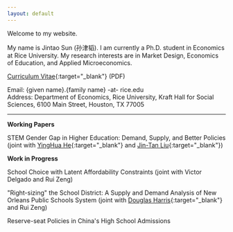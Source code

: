 ```yaml
---
layout: default
---
```


Welcome to my website.

My name is Jintao Sun (孙津韬). I am currently a Ph.D. student in Economics at Rice University. My research interests are in Market Design, Economics of Education, and Applied Microeconomics.

[Curriculum Vitae](https://www.dropbox.com/s/rzwt1c8cn13x0da/sunjintao_cv.pdf?dl=0/){:target="_blank"} (PDF)

Email: {given name}.{family name} -at- rice.edu \
Address: Department of Economics, Rice University, Kraft Hall for Social Sciences, 6100 Main Street, Houston, TX 77005

* * *

**Working Papers**

STEM Gender Gap in Higher Education: Demand, Supply, and Better Policies (joint with [YingHua He](https://sites.google.com/site/yinghuahe/){:target="_blank"} and [Jin-Tan Liu](https://homepage.ntu.edu.tw/~liujt/){:target="_blank"})

**Work in Progress**

School Choice with Latent Affordability Constraints (joint with Victor Delgado and Rui Zeng)

"Right-sizing" the School District: A Supply and Demand Analysis of New Orleans Public Schools System (joint with [Douglas Harris](https://www.douglasnharris.com/){:target="_blank"} and Rui Zeng)

Reserve-seat Policies in China's High School Admissions
